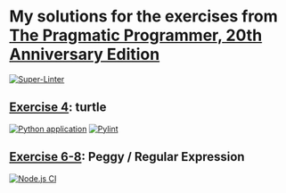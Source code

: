 # My solutions for the exercises from [The Pragmatic Programmer, 20th Anniversary Edition](https://pragprog.com/titles/tpp20/the-pragmatic-programmer-20th-anniversary-edition/)

[![Super-Linter](https://github.com/OldIMP/pragmatic_programmer/actions/workflows/super-linter.yml/badge.svg)](https://github.com/marketplace/actions/super-linter)

## [Exercise 4](./exercise_4): turtle
  [![Python application](https://github.com/OldIMP/pragmatic_programmer/actions/workflows/python-app.yml/badge.svg)](https://github.com/OldIMP/pragmatic_programmer/actions/workflows/python-app.yml)
  [![Pylint](https://github.com/OldIMP/pragmatic_programmer/actions/workflows/pylint.yml/badge.svg)](https://github.com/OldIMP/pragmatic_programmer/actions/workflows/pylint.yml)

## [Exercise 6-8](./exercise_7_8): Peggy / Regular Expression
  [![Node.js CI](https://github.com/OldIMP/pragmatic_programmer/actions/workflows/node.js.yml/badge.svg)](https://github.com/OldIMP/pragmatic_programmer/actions/workflows/node.js.yml)